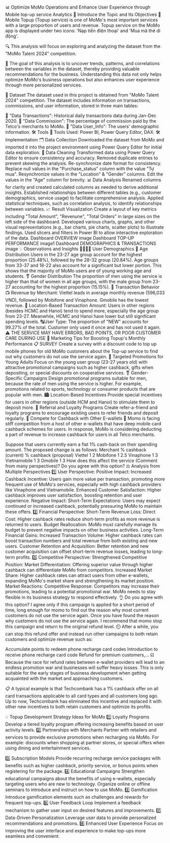 📊 Optimize MoMo Operations and Enhance User Experience through Mobile top-up service Analytics
🎯 Introduce the Topic and Its Objectives
📱 Mobile Topup (Topup service) is one of MoMo's most important services with a large proportion of users and revenue. Topup service on the MoMo app is displayed under two icons: 'Nạp tiền điện thoại' and 'Mua mã thẻ di động'.

🔍 This analysis will focus on exploring and analyzing the dataset from the "MoMo Talent 2024" competition.

🎯 The goal of this analysis is to uncover trends, patterns, and correlations between the variables in the dataset, thereby providing valuable recommendations for the business. Understanding this data not only helps optimize MoMo's business operations but also enhances user experience through more personalized services.

📂 Dataset
The dataset used in this project is obtained from "MoMo Talent 2024" competition. The dataset includes information on transactions, commissions, and user information, stored in three main tables:

📅 "Data Transactions": Historical daily transactions data during Jan-Dec 2020.
📅 "Data Commission": The percentage of commission paid by the Telco's merchants to MoMo.
📅 "Data User_Info": The users' demographic information.
🛠️ Tools
🔧 Tools Used: Power BI, Power Query Editor, DAX.
🛠️ Implementation
🗂️ Data Collection
Downloaded the dataset from MoMo and imported it into the project environment using Power Query Editor for initial data exploration.
🧹 Data Cleaning
Transformed data using Power Query Editor to ensure consistency and accuracy.
Removed duplicate entries to prevent skewing the analysis.
Re-synchronize date format for consistency.
Replace null values ​​in the "Purchase_status" column with the value "Tự mua".
Resynchronize values ​​in the "Location" & "Gender" columns.
Edit the values ​​in the "Age" column for brevity.
📊 Data Analysis
Renamed columns for clarity and created calculated columns as needed to derive additional insights.
Established relationships between different tables (e.g., customer demographics, service usage) to facilitate comprehensive analysis.
Applied statistical techniques, such as correlation analysis, to identify relationships between variables.
📈 Result Visualization
Create a layout of key metrics including "Total Amount", "Revenune", "Total Orders" in large sizes on the left side of the dashboard.
Developed various charts, graphs, and other visual representations (e.g., bar charts, pie charts, scatter plots) to illustrate findings.
Used slicers and filters in Power BI to allow interactive exploration of the data.
Dashboard OVERVIEW image
Dashboard TOP-UP PERFORMANCE image1
Dashboard DEMOGRAPHICS & TRANSACTIONS image
💡 Observations and Insights
👨‍👩‍👧‍👦 User Demographics
🎂 Age Distribution
Users in the 23-27 age group account for the highest proportion (25.48%), followed by the 28-32 group (20.84%).
Age groups from 33-37 and 18-22 also account for a significant but lower portion.
This shows that the majority of MoMo users are of young working age and students.
⚧️ Gender Distribution
The proportion of men using the service is higher than that of women in all age groups, with the male group from 23-27 accounting for the highest proportion (15.15%).
📢 Transaction Behavior
📺 Revenue by Merchant: Viettel leads in average monthly revenue (596,033 VND), followed by Mobifone and Vinaphone. Gmobile has the lowest revenue.
🏡 Location-Based Transaction Amount: Users in other regions (besides HCMC and Hanoi) tend to spend more, especially the age group from 23-27. Meanwhile, HCMC and Hanoi have lower but still significant spending levels.
🔠User Type: The proportion of "NEW" accounts for 99.27% ​​of the total. Customer only used it once and has not used it again.
⚠️ THE SERVICE MAY HAVE ERRORS, BAD POINTS, OR POOR CUSTOMER CARE DURING USE
🔔 Marketing Tips for Boosting Topup's Monthly Performance
📋 SURVEY
Create a survey with a discount code to top up mobile phones for old MoMo customers about the Top-up service to find out why customers do not use the service again.
🎯 Targeted Promotions for Young Adults
Focus on the young user group (23-27 years old) with attractive promotional campaigns such as higher cashback, gifts when depositing, or special discounts on cooperative services.
⚧️ Gender-Specific Campaigns
Design promotional programs suitable for men, because the rate of men using the service is higher. For example, promotions related to sports, technology or consumer products that are popular with men.
🏙️ Location-Based Incentives
Provide special incentives for users in other regions (outside HCM and Hanoi) to stimulate them to deposit more.
👫 Referral and Loyalty Programs
Create refer-a-friend and loyalty programs to encourage existing users to refer friends and deposit regularly.
🏇 Compete for Cashback with Other E-wallets
🚨 Momo is facing stiff competition from a host of other e-wallets that have deep mobile card cashback schemes for users. In response, MoMo is considering deducting a part of revenue to increase cashback for users in all Telco merchants.

Suppose that users currently earn a flat 1% cash-back on their spending amount. The proposed change is as follows:
Merchant	% cashback (current)	% cashback (proposal)
Viettel	1	2
Mobifone	1	2.5
Vinaphone	1	3
Vietnamobile	1	3
Gmobile	1	3
How does this affect the service (Comment from many perspectives)? Do you agree with this option?
⚖️ Analysis from Multiple Perspectives
1️⃣ User Perspective:
Positive Impact:
Increased Cashback Incentive: Users gain more value per transaction, promoting more frequent use of MoMo's services, especially with high cashback providers like Vinaphone and Vietnamobile.
Enhanced Customer Satisfaction: Higher cashback improves user satisfaction, boosting retention and user experience.
Negative Impact:
Short-Term Expectations: Users may expect continued or increased cashback, potentially pressuring MoMo to maintain these offers.
2️⃣ Financial Perspective:
Short-Term Revenue Loss:
Direct Cost: Higher cashback rates reduce short-term profits as more revenue is returned to users.
Budget Reallocation: MoMo must carefully manage its budget to prevent negative impacts on other business activities.
Long-Term Financial Gains:
Increased Transaction Volume: Higher cashback rates can boost transaction numbers and total revenue from both existing and new users.
Customer Retention and Acquisition: Better retention and new customer acquisition can offset short-term revenue losses, leading to long-term profits.
3️⃣ Competitive Perspective:
Strengthened Competitive Position:
Market Differentiation: Offering superior value through higher cashback can differentiate MoMo from competitors.
Increased Market Share: Higher cashback rates can attract users from other e-wallets, expanding MoMo's market share and strengthening its market position.
Market Reactions:
Competitive Response: Competitors may increase their promotions, leading to a potential promotional war. MoMo needs to stay flexible in its business strategy to respond effectively.
👌 Do you agree with this option?
I agree only if this campaign is applied for a short period of time, long enough for momo to find out the reason why most current customers do not use the service again.
Once you have found the reason why customers do not use the service again. I recommend that momo stop this campaign and return to the original refund level.
⏲️ After a while, you can stop this refund offer and instead run other campaigns to both retain customers and optimize revenue such as:

Accumulate points to redeem phone recharge card codes
Introduction to receive phone recharge card code
Refund for premium customers,...
☑️ Because the race for refund rates between e-wallet providers will lead to an endless promotion war and businesses will suffer heavy losses. This is only suitable for the early stages of business development when getting acquainted with the market and approaching customers.

📋 A typical example is that Techcombank has a 1% cashback offer on all card transactions applicable to all card types and all customers long ago. Up to now, Techcombank has eliminated this incentive and replaced it with other new incentives to both retain customers and optimize its profits.

💡 Topup Development Strategy Ideas for MoMo
1️⃣ Loyalty Programs
Develop a tiered loyalty program offering increasing benefits based on user activity levels.
2️⃣ Partnerships with Merchants
Partner with retailers and services to provide exclusive promotions when recharging via MoMo.
For example: discounts when shopping at partner stores, or special offers when using dining and entertainment services.

3️⃣ Subscription Models
Provide recurring recharge service packages with benefits such as higher cashback, priority service, or bonus points when registering for the package.
4️⃣ Educational Campaigns
Strengthen educational campaigns about the benefits of using e-wallets, especially targeting users who are new to technology. Organize online or offline seminars to introduce and instruct on how to use MoMo.
5️⃣ Gamification
Introduce gamification elements such as challenges and rewards for frequent top-ups.
6️⃣ User Feedback Loop
Implement a feedback mechanism to gather user input on desired features and improvements.
7️⃣ Data-Driven Personalization
Leverage user data to provide personalized recommendations and promotions.
8️⃣ Enhanced User Experience
Focus on improving the user interface and experience to make top-ups more seamless and convenient.
